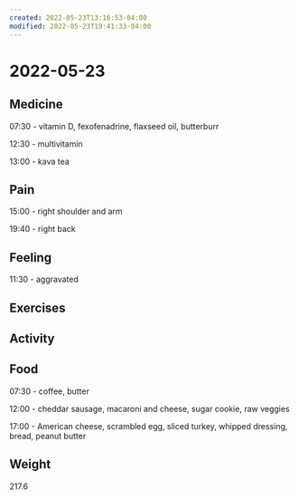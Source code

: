 ```yaml
---
created: 2022-05-23T13:16:53-04:00
modified: 2022-05-23T19:41:33-04:00
---
```


# 2022-05-23

## Medicine

07:30 - vitamin D, fexofenadrine, flaxseed oil, butterburr

12:30 - multivitamin

13:00 - kava tea


## Pain

15:00 - right shoulder and arm

19:40 - right back


## Feeling

11:30 - aggravated


## Exercises


## Activity


## Food

07:30 - coffee, butter

12:00 - cheddar sausage, macaroni and cheese, sugar cookie, raw veggies

17:00 - American cheese, scrambled egg, sliced turkey, whipped dressing, bread, peanut butter


## Weight

217.6
